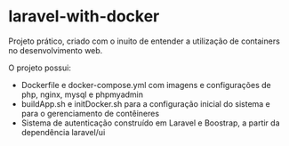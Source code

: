 # laravel-with-docker
Projeto prático, criado com o inuito de entender a utilização de containers no desenvolvimento web.

O projeto possui:
- Dockerfile e docker-compose.yml com imagens e configurações de php, nginx, mysql e phpmyadmin
- buildApp.sh e initDocker.sh para a configuração inicial do sistema e para o gerenciamento de contêineres
- Sistema de autenticação construído em Laravel e Boostrap, a partir da dependência laravel/ui
